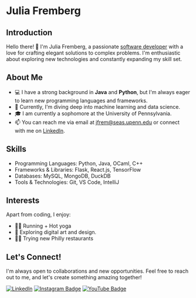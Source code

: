 # Julia Fremberg

## Introduction

Hello there! 👋 I'm Julia Fremberg, a passionate [software developer](https://www.linkedin.com/in/juliafremberg/) with a love for crafting elegant solutions to complex problems. I'm enthusiastic about exploring new technologies and constantly expanding my skill set.

## About Me

- 💻 I have a strong background in **Java** and **Python**, but I'm always eager to learn new programming languages and frameworks.
- 🌱 Currently, I'm diving deep into machine learning and data science.
- 🎓 I am currently a sophomore at the University of Pennsylvania.
- 📫 You can reach me via email at [jfrem@seas.upenn.edu](mailto:jfrem@seas.upenn.edu) or connect with me on [LinkedIn](https://www.linkedin.com/in/juliafremberg/).

## Skills

- Programming Languages: Python, Java, OCaml, C++
- Frameworks & Libraries: Flask, React.js, TensorFlow
- Databases: MySQL, MongoDB, DuckDB
- Tools & Technologies: Git, VS Code, IntelliJ

## Interests

Apart from coding, I enjoy:
- 🏃‍♀️ Running + Hot yoga
- 🎨 Exploring digital art and design.
- 👩‍🍳 Trying new Philly restaurants

## Let's Connect!

I'm always open to collaborations and new opportunities. Feel free to reach out to me, and let's create something amazing together!

[![LinkedIn](https://img.shields.io/badge/-Julia%20Fremberg-blue?style=flat-square&logo=LinkedIn&logoColor=white&link=https://www.linkedin.com/in/juliafremberg/)](https://www.linkedin.com/in/juliafremberg/)
[![Instagram Badge](https://img.shields.io/badge/-JuliaFremberg-e4405f?style=flat-square&logo=Instagram&logoColor=white&link=https://instagram.com/juliafremberg)](https://instagram.com/juliafremberg)
[![YouTube Badge](https://img.shields.io/badge/-JuliaFremberg-red?style=flat-square&logo=Youtube&logoColor=white&link=https://www.youtube.com/channel/UCFt6TSF464J8K82xeA?sub_confirmation=1)]([https://www.youtube.com/channel/UCFt6TSF464J8K82xeA?sub_confirmation=1](https://www.youtube.com/@juliafremberg))
